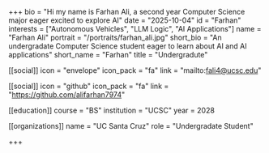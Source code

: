 +++
bio = "Hi my name is Farhan Ali, a second year Computer Science major eager excited to explore AI"
date = "2025-10-04"
id = "Farhan"
interests = ["Autonomous Vehicles", "LLM Logic", "AI Applications"]
name = "Farhan Ali"
portrait = "/portraits/farhan_ali.jpg"
short_bio = "An undergradate Computer Science student eager to learn about AI and AI applications"
short_name = "Farhan"
title = "Undergradute"

[[social]]
    icon = "envelope"
    icon_pack = "fa"
    link = "mailto:fali4@ucsc.edu"

[[social]]
    icon = "github"
    icon_pack = "fa"
    link = "https://github.com/alifarhan7974"

[[education]]
    course = "BS"
    institution = "UCSC"
    year = 2028
    
[[organizations]]
    name = "UC Santa Cruz"
    role = "Undergradate Student"

+++
